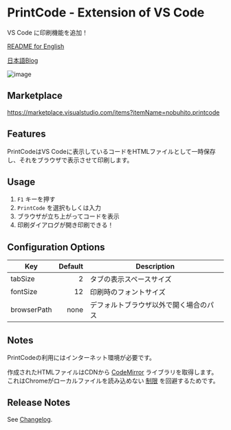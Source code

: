 # PrintCode - Extension of VS Code

VS Code に印刷機能を追加！

[README for English](https://github.com/nobuhito/vscode.printcode/blob/master/README.ja.md)

[日本語Blog](https://about.gitlab.com/2017/12/04/illustrations-and-icons-on-gitlab-com/)

![image](https://raw.githubusercontent.com/nobuhito/vscode.printcode/master/printcode.gif?raw=true)

## Marketplace

https://marketplace.visualstudio.com/items?itemName=nobuhito.printcode

## Features

PrintCodeはVS Codeに表示しているコードをHTMLファイルとして一時保存し、それをブラウザで表示させて印刷します。

## Usage

1. `F1` キーを押す
2. `PrintCode` を選択もしくは入力
3. ブラウザが立ち上がってコードを表示
4. 印刷ダイアログが開き印刷できる！

## Configuration Options

Key         | Default | Description
------------|--------:|-------------
tabSize     |       2 | タブの表示スペースサイズ
fontSize    |      12 | 印刷時のフォントサイズ
browserPath |    none | デフォルトブラウザ以外で開く場合のパス

## Notes

PrintCodeの利用にはインターネット環境が必要です。

作成されたHTMLファイルはCDNから [CodeMirror][] ライブラリを取得します。 これはChromeがローカルファイルを読み込めない [制限][issue47416] を回避するためです。

[CodeMirror]: http://codemirror.net/
[issue47416]: https://bugs.chromium.org/p/chromium/issues/detail?id=47416

## Release Notes

See [Changelog](https://github.com/nobuhito/vscode.printcode/blob/master/CHANGELOG.md).
